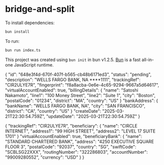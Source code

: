 # bridge-and-split

To install dependencies:

```bash
bun install
```

To run:

```bash
bun run index.ts
```

This project was created using `bun init` in bun v1.2.5. [Bun](https://bun.sh) is a fast all-in-one JavaScript runtime.

{
"id":
"648e3f4d-670f-407f-b565-cb48b6171ed3",
"status":
"pending",
"description":
"WELLS FARGO BANK, NA ****1111",
"trackingRef":
"CIR2ULYE7R",
"fingerprint":
"f8a8acba-0e6e-4c65-9294-9667a5d64617",
"virtualAccountEnabled":
true,
"billingDetails":
{
"name":
"Satoshi Nakamoto",
"line1":
"100 Money Street",
"line2":
"Suite 1",
"city":
"Boston",
"postalCode":
"01234",
"district":
"MA",
"country":
"US"
}
"bankAddress":
{
"bankName":
"WELLS FARGO BANK, NA",
"city":
"SAN FRANCISCO",
"district":
"CA",
"country":
"US"
}
"createDate":
"2025-03-21T22:30:54.759Z",
"updateDate":
"2025-03-21T22:30:54.759Z"
}


{
"trackingRef":
"CIR2ULYE7R",
"beneficiary":
{
"name":
"CIRCLE INTERNET",
"address1":
"99 HIGH STREET",
"address2":
"LEVEL 17 SUITE 1701"
}
"virtualAccountEnabled":
true,
"beneficiaryBank":
{
"name":
"STANDARD CHARTERED BANK",
"address":
"4250 EXECUTIVE SQUARE FLOOR 3",
"postalCode":
"92037",
"country":
"SG",
"swiftCode":
"SCBLSG22XXX",
"routingNumber":
"322286803",
"accountNumber":
"99009280552",
"currency":
"USD"
}
}